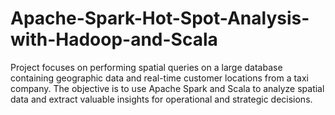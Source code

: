 # Apache-Spark-Hot-Spot-Analysis-with-Hadoop-and-Scala
Project focuses on performing spatial queries on a large database containing geographic data and real-time customer locations from a taxi company. The objective is to use Apache Spark and Scala to analyze spatial data and extract valuable insights for operational and strategic decisions.
